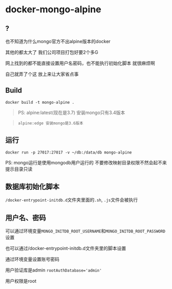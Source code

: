 # docker-mongo-alpine

## ?

也不知道为什么mongo官方不出alpine版本的docker

其他的都太大了 我们公司项目打包好要2个多G

网上找到的都不能直接设置用户名密码，也不能执行初始化脚本 就很麻烦啊

自己就弄了个这 放上来让大家省点事


## Build
`docker build -t mongo-alpine .`

> PS: alpine:latest(现在是3.7) 安装mongo只有3.4版本

>     alpine:edge 安装mongo是3.6版本


## 运行
`docker run -p 27017:27017 -v ~/db:/data/db mongo-alpine`

PS: mongo运行是使用mongodb用户运行的 不要修改映射目录权限不然会起不来 提示目录只读


## 数据库初始化脚本

`/docker-entrypoint-initdb.d`文件夹里面的`.sh`, `.js`文件会被执行


## 用户名、密码

可以通过环境变量`MONGO_INITDB_ROOT_USERNAME`和`MONGO_INITDB_ROOT_PASSWORD`设置

也可以通过/docker-entrypoint-initdb.d文件夹里的脚本设置

通过环境变量设置账号密码

用户验证库是admin  `rootAuthDatabase='admin'`

用户权限是root
